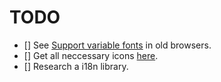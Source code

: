 # TODO

- [] See [Support variable fonts](https://fonts.google.com/selection/embed) in old browsers.
- [] Get all neccessary icons [here](https://react-icons.github.io/react-icons/).
- [] Research a i18n library.

